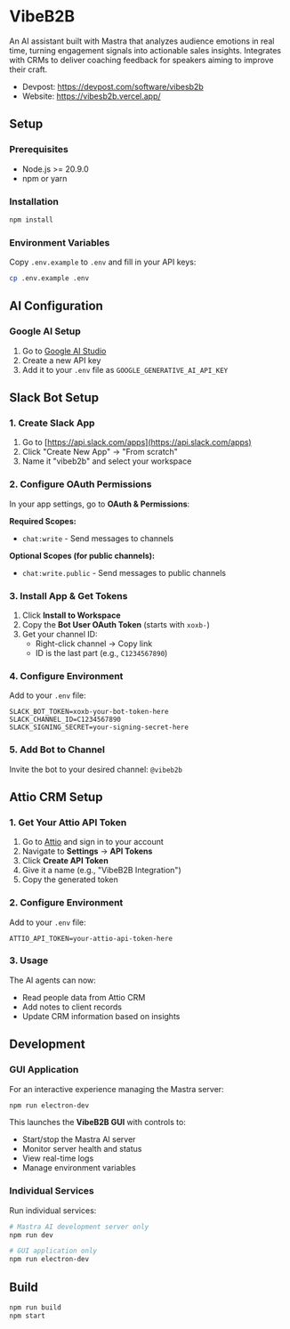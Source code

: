# VibeB2B

An AI assistant built with Mastra that analyzes audience emotions in real time, turning engagement signals into actionable sales insights. Integrates with CRMs to deliver coaching feedback for speakers aiming to improve their craft.
- Devpost: https://devpost.com/software/vibesb2b
- Website: https://vibesb2b.vercel.app/

## Setup

### Prerequisites

- Node.js >= 20.9.0
- npm or yarn

### Installation

```bash
npm install
```

### Environment Variables

Copy `.env.example` to `.env` and fill in your API keys:

```bash
cp .env.example .env
```

## AI Configuration

### Google AI Setup

1. Go to [Google AI Studio](https://aistudio.google.com/app/apikey)
2. Create a new API key
3. Add it to your `.env` file as `GOOGLE_GENERATIVE_AI_API_KEY`

## Slack Bot Setup

### 1. Create Slack App

1. Go to [https://api.slack.com/apps](https://api.slack.com/apps)
2. Click "Create New App" → "From scratch"
3. Name it "vibeb2b" and select your workspace

### 2. Configure OAuth Permissions

In your app settings, go to **OAuth & Permissions**:

**Required Scopes:**
- `chat:write` - Send messages to channels

**Optional Scopes (for public channels):**
- `chat:write.public` - Send messages to public channels

### 3. Install App & Get Tokens

1. Click **Install to Workspace**
2. Copy the **Bot User OAuth Token** (starts with `xoxb-`)
3. Get your channel ID:
   - Right-click channel → Copy link
   - ID is the last part (e.g., `C1234567890`)

### 4. Configure Environment

Add to your `.env` file:

```env
SLACK_BOT_TOKEN=xoxb-your-bot-token-here
SLACK_CHANNEL_ID=C1234567890
SLACK_SIGNING_SECRET=your-signing-secret-here
```

### 5. Add Bot to Channel

Invite the bot to your desired channel: `@vibeb2b`

## Attio CRM Setup

### 1. Get Your Attio API Token

1. Go to [Attio](https://attio.com) and sign in to your account
2. Navigate to **Settings** → **API Tokens**
3. Click **Create API Token**
4. Give it a name (e.g., "VibeB2B Integration")
5. Copy the generated token

### 2. Configure Environment

Add to your `.env` file:

```env
ATTIO_API_TOKEN=your-attio-api-token-here
```

### 3. Usage

The AI agents can now:
- Read people data from Attio CRM
- Add notes to client records
- Update CRM information based on insights

## Development

### GUI Application

For an interactive experience managing the Mastra server:

```bash
npm run electron-dev
```

This launches the **VibeB2B GUI** with controls to:
- Start/stop the Mastra AI server
- Monitor server health and status
- View real-time logs
- Manage environment variables

### Individual Services

Run individual services:

```bash
# Mastra AI development server only
npm run dev

# GUI application only
npm run electron-dev
```

## Build

```bash
npm run build
npm start
```
